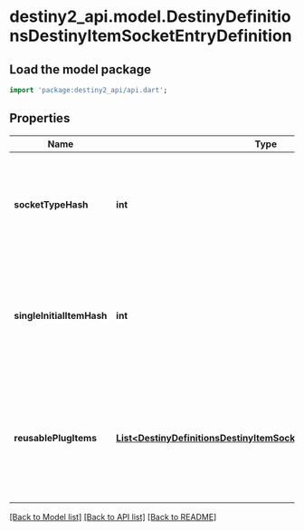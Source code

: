 # destiny2_api.model.DestinyDefinitionsDestinyItemSocketEntryDefinition

## Load the model package
```dart
import 'package:destiny2_api/api.dart';
```

## Properties
Name | Type | Description | Notes
------------ | ------------- | ------------- | -------------
**socketTypeHash** | **int** | All sockets have a type, and this is the hash identifier for this particular type. Use it to look up the DestinySocketTypeDefinition: read there for more information on how socket types affect the behavior of the socket. | [optional] [default to null]
**singleInitialItemHash** | **int** | If a valid hash, this is the hash identifier for the DestinyInventoryItemDefinition representing the Plug that will be initially inserted into the item on item creation. Otherwise, this Socket will either start without a plug inserted, or will have one randomly inserted. | [optional] [default to null]
**reusablePlugItems** | [**List&lt;DestinyDefinitionsDestinyItemSocketEntryPlugItemDefinition&gt;**](DestinyDefinitionsDestinyItemSocketEntryPlugItemDefinition.md) | This is a list of pre-determined plugs that can *always* be plugged into this socket, without the character having the plug in their inventory.  If this list is populated, you will not be allowed to plug an arbitrary item in the socket: you will only be able to choose from one of these reusable plugs. | [optional] [default to []]

[[Back to Model list]](../README.md#documentation-for-models) [[Back to API list]](../README.md#documentation-for-api-endpoints) [[Back to README]](../README.md)


